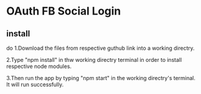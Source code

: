 # OAuth FB Social Login

## install

do 
1.Download the files from respective guthub link into a working directry.

2.Type "npm install" in thw working directry terminal in order to install respective node modules.

3.Then run the app by typing "npm start" in the working directry's terminal. It will run  successfully.

